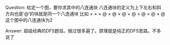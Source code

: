 Question:
    给定一个图，要你求其中的八连通块
    八连通块的定义为上下左右和斜方向也是‘@’的块就是同一个八连通块
    比如
    × × × @
    × @ × @
    × @ × @
    × @ × @
    这个图中的八连通块为2

Answer:
    超级经典的DFS题目。做过很多遍了。原理就是纯正的DFS思路。不多说了
